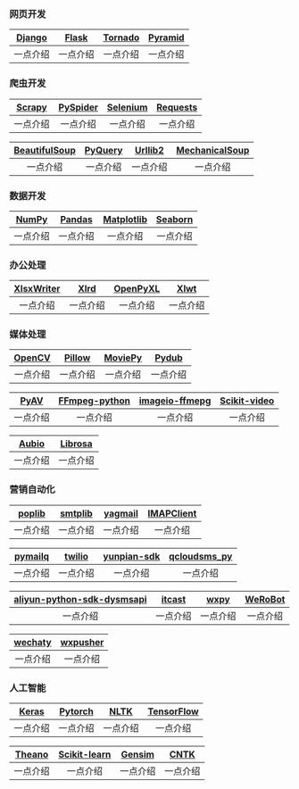<h3 name="web">网页开发</h3>

| [Django](./) | [Flask](./) | [Tornado](./) | [Pyramid](./) |
| :------: | :------: | :------: | :------: |
| 一点介绍 | 一点介绍 | 一点介绍 | 一点介绍 |


<h3 name="spider">爬虫开发</h3>

| [Scrapy](./) | [PySpider](./) | [Selenium](./) | [Requests](./) |
| :------: | :------: | :------: | :------: |
| 一点介绍 | 一点介绍 | 一点介绍 | 一点介绍 |


| [BeautifulSoup](./) | [PyQuery](./) | [Urllib2](./) | [MechanicalSoup](./) |
| :------: | :------: | :------: | :------: |
| 一点介绍 | 一点介绍 | 一点介绍 | 一点介绍 |


<h3 name="data">数据开发</h3>

| [NumPy](./) | [Pandas](./) | [Matplotlib](./) | [Seaborn](./) |
| :------: | :------: | :------: | :------: |
| 一点介绍 | 一点介绍 | 一点介绍 | 一点介绍 |


<h3 name="office">办公处理</h3>

| [XlsxWriter](./) | [Xlrd](./) | [OpenPyXL](./) | [Xlwt](./) |
| :------: | :------: | :------: | :------: |
| 一点介绍 | 一点介绍 | 一点介绍 | 一点介绍 |


<h3 name="media">媒体处理</h3>

| [OpenCV](./) | [Pillow](./) | [MoviePy](./) | [Pydub](./) |
| :------: | :------: | :------: | :------: |
| 一点介绍 | 一点介绍 | 一点介绍 | 一点介绍 |

| [PyAV](./) | [FFmpeg-python](./) | [imageio-ffmepg](./) | [Scikit-video](./) |
| :------: | :------: | :------: | :------: |
| 一点介绍 | 一点介绍 | 一点介绍 | 一点介绍 |


| [Aubio](./) | [Librosa](./) |
| :------: | :------: |
| 一点介绍 | 一点介绍 |


<h3 name="push">营销自动化</h3>

| [poplib](./) | [smtplib](./) | [yagmail](./) | [IMAPClient](./) |
| :------: | :------: | :------: | :------: |
| 一点介绍 | 一点介绍 | 一点介绍 | 一点介绍 |

| [pymailq](./) | [twilio](./) | [yunpian-sdk](./) | [qcloudsms_py](./) |
| :------: | :------: | :------: | :------: |
| 一点介绍 | 一点介绍 | 一点介绍 | 一点介绍 |

| [aliyun-python-sdk-dysmsapi](./) | [itcast](./) | [wxpy](./) | [WeRoBot](./) |
| :------: | :------: | :------: | :------: |
| 一点介绍 | 一点介绍 | 一点介绍 | 一点介绍 |

| [wechaty](./) | [wxpusher](./) |
| :------: | :------: |
| 一点介绍 | 一点介绍 |

<h3 name="ai">人工智能</h3>

| [Keras](./) | [Pytorch](./) | [NLTK](./) | [TensorFlow](./) |
| :------: | :------: | :------: | :------: |
| 一点介绍 | 一点介绍 | 一点介绍 | 一点介绍 |


| [Theano](./) | [Scikit-learn](./) | [Gensim](./) | [CNTK](./) |
| :------: | :------: | :------: | :------: |
| 一点介绍 | 一点介绍 | 一点介绍 | 一点介绍 |